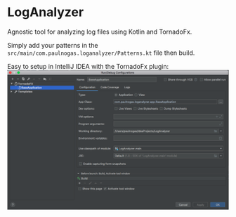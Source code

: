 # LogAnalyzer
Agnostic tool for analyzing log files using Kotlin and TornadoFx.

Simply add your patterns in the `src/main/com.paulnogas.loganalyzer/Patterns.kt` file then build.

Easy to setup in IntelliJ IDEA with the TornadoFx plugin:
![Image of Yaktocat](docs/RunConfig.png)